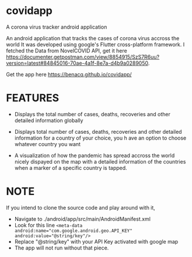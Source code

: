 # covidapp


A corona virus tracker android application


An android application that tracks the cases of corona virus accross the world
It was developed using google's Flutter cross-platform framework.
I fetched the Data from NovelCOVID API, get it here https://documenter.getpostman.com/view/8854915/SzS7R6uu?version=latest#84845016-70ae-4a1f-8e7a-d4b9a0289050.

Get the app here https://benacq.github.io/covidapp/


# FEATURES

- Displays the total number of cases, deaths, recoveries and other detailed information globally

- Displays total number of cases, deaths, recoveries and other detailed information for a country of your choice, you h ave an option to choose whatever country you want

- A visualization of how the pandemic has spread accross the world nicely dispayed on the map with a detailed information of the countries when a marker of a specific country is tapped.

# NOTE
If you intend to clone the source code and play around with it, 

- Navigate to ./android/app/src/main/AndroidManifest.xml
- Look for this line ```<meta-data android:name="com.google.android.geo.API_KEY" android:value="@string/key"/>```
- Replace "@string/key" with your API Key activated with google map
- The app will not run without that piece.

